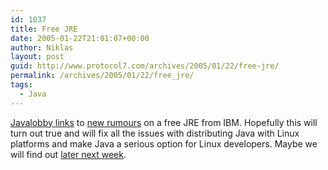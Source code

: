 ```yaml
---
id: 1037
title: Free JRE
date: 2005-01-22T21:01:07+00:00
author: Niklas
layout: post
guid: http://www.protocol7.com/archives/2005/01/22/free-jre/
permalink: /archives/2005/01/22/free_jre/
tags:
  - Java
---
```

<div class='microid-17bcab0966e2db57507b16cdad604466e940fafa'>
  <p>
    <a href="http://www.javalobby.org/forums/thread.jspa?threadID=16814">Javalobby links</a> to <a href="http://www.weiqigao.com/blog/2005/01/17/1106011880000.html">new rumours</a> on a free JRE from IBM. Hopefully this will turn out true and will fix all the issues with distributing Java with Linux platforms and make Java a serious option for Linux developers. Maybe we will find out <a href="http://article.gmane.org/gmane.linux.jpackage.general/6839">later next week</a>.
  </p>
</div>